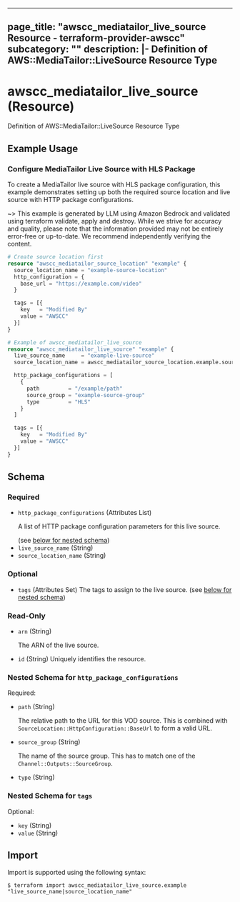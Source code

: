 
---
page_title: "awscc_mediatailor_live_source Resource - terraform-provider-awscc"
subcategory: ""
description: |-
  Definition of AWS::MediaTailor::LiveSource Resource Type
---

# awscc_mediatailor_live_source (Resource)

Definition of AWS::MediaTailor::LiveSource Resource Type

## Example Usage

### Configure MediaTailor Live Source with HLS Package

To create a MediaTailor live source with HLS package configuration, this example demonstrates setting up both the required source location and live source with HTTP package configurations.

~> This example is generated by LLM using Amazon Bedrock and validated using terraform validate, apply and destroy. While we strive for accuracy and quality, please note that the information provided may not be entirely error-free or up-to-date. We recommend independently verifying the content.

```terraform
# Create source location first
resource "awscc_mediatailor_source_location" "example" {
  source_location_name = "example-source-location"
  http_configuration = {
    base_url = "https://example.com/video"
  }

  tags = [{
    key   = "Modified By"
    value = "AWSCC"
  }]
}

# Example of awscc_mediatailor_live_source
resource "awscc_mediatailor_live_source" "example" {
  live_source_name     = "example-live-source"
  source_location_name = awscc_mediatailor_source_location.example.source_location_name

  http_package_configurations = [
    {
      path         = "/example/path"
      source_group = "example-source-group"
      type         = "HLS"
    }
  ]

  tags = [{
    key   = "Modified By"
    value = "AWSCC"
  }]
}
```

<!-- schema generated by tfplugindocs -->
## Schema

### Required

- `http_package_configurations` (Attributes List) <p>A list of HTTP package configuration parameters for this live source.</p> (see [below for nested schema](#nestedatt--http_package_configurations))
- `live_source_name` (String)
- `source_location_name` (String)

### Optional

- `tags` (Attributes Set) The tags to assign to the live source. (see [below for nested schema](#nestedatt--tags))

### Read-Only

- `arn` (String) <p>The ARN of the live source.</p>
- `id` (String) Uniquely identifies the resource.

<a id="nestedatt--http_package_configurations"></a>
### Nested Schema for `http_package_configurations`

Required:

- `path` (String) <p>The relative path to the URL for this VOD source. This is combined with <code>SourceLocation::HttpConfiguration::BaseUrl</code> to form a valid URL.</p>
- `source_group` (String) <p>The name of the source group. This has to match one of the <code>Channel::Outputs::SourceGroup</code>.</p>
- `type` (String)


<a id="nestedatt--tags"></a>
### Nested Schema for `tags`

Optional:

- `key` (String)
- `value` (String)

## Import

Import is supported using the following syntax:

```shell
$ terraform import awscc_mediatailor_live_source.example "live_source_name|source_location_name"
```
